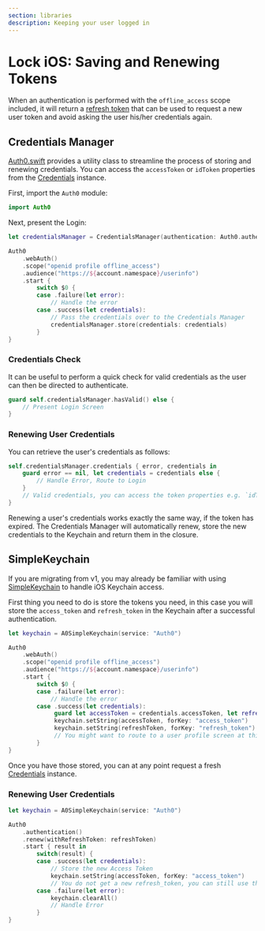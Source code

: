 ```yaml
---
section: libraries
description: Keeping your user logged in
---
```


# Lock iOS: Saving and Renewing Tokens

When an authentication is performed with the `offline_access` scope included, it will return a [refresh token](/refresh-token) that can be used to request a new user token and avoid asking the user his/her credentials again.

## Credentials Manager

[Auth0.swift](https://github.com/auth0/Auth0.swift) provides a utility class to streamline the process of storing and renewing credentials. You can access the `accessToken` or `idToken` properties from the [Credentials](https://github.com/auth0/Auth0.swift/blob/master/Auth0/Credentials.swift) instance.

First, import the `Auth0` module:

```swift
import Auth0
```

Next, present the Login:

```swift 
let credentialsManager = CredentialsManager(authentication: Auth0.authentication())

Auth0
    .webAuth()
    .scope("openid profile offline_access")
    .audience("https://${account.namespace}/userinfo")
    .start {
        switch $0 {
        case .failure(let error):
            // Handle the error
        case .success(let credentials):
            // Pass the credentials over to the Credentials Manager
            credentialsManager.store(credentials: credentials)
        }
}
```

### Credentials Check

It can be useful to perform a quick check for valid credentials as the user can then be directed to authenticate.

```swift
guard self.credentialsManager.hasValid() else {
    // Present Login Screen
}
```

### Renewing User Credentials

You can retrieve the user's credentials as follows:

```swift
self.credentialsManager.credentials { error, credentials in
    guard error == nil, let credentials = credentials else {
        // Handle Error, Route to Login
    }
    // Valid credentials, you can access the token properties e.g. `idToken`, `accessToken`.
}
```

Renewing a user's credentials works exactly the same way, if the token has expired. The Credentials Manager will automatically renew, store the new credentials to the Keychain and return them in the closure.

## SimpleKeychain

If you are migrating from v1, you may already be familiar with using [SimpleKeychain](https://github.com/auth0/SimpleKeychain) to handle iOS Keychain access.

First thing you need to do is store the tokens you need, in this case you will store the `access_token` and `refresh_token` in the Keychain after a successful authentication.

```swift
let keychain = A0SimpleKeychain(service: "Auth0")

Auth0
    .webAuth()
    .scope("openid profile offline_access")
    .audience("https://${account.namespace}/userinfo")
    .start {
        switch $0 {
        case .failure(let error):
            // Handle the error
        case .success(let credentials):
             guard let accessToken = credentials.accessToken, let refreshToken = credentials.refreshToken else { // Handle Error }
             keychain.setString(accessToken, forKey: "access_token")
             keychain.setString(refreshToken, forKey: "refresh_token")
             // You might want to route to a user profile screen at this point
        }
}
```

Once you have those stored, you can at any point request a fresh [Credentials](https://github.com/auth0/Auth0.swift/blob/master/Auth0/Credentials.swift) instance.

### Renewing User Credentials

```swift
let keychain = A0SimpleKeychain(service: "Auth0")

Auth0
    .authentication()
    .renew(withRefreshToken: refreshToken)
    .start { result in
        switch(result) {
        case .success(let credentials):
            // Store the new Access Token
            keychain.setString(accessToken, forKey: "access_token")
            // You do not get a new refresh_token, you can still use the one you originally had
        case .failure(let error):
            keychain.clearAll()
            // Handle Error
        }
}
```
